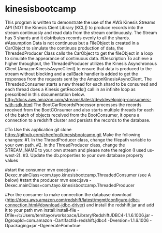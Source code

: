 # kinesisbootcamp
This program is written to demonstrate the use of the AWS Kinesis Streams API (NOT the Kinesis Cient Library [KCL]) to produce records into the stream continuosly and read data from the stream continuously. The Stream has 3 shards and it distributes records evenly to all the shards.
#Assumption
Data is not continuous but a FileObject is created in a CarObject to simulate the continuos production of data, the ThreadedProducer Class calls the CarObject to get the fileObject in a loop to simulate the appearance of continuous data.
#Description
To achieve a higher throughput, the ThreadedProducer utilizes the Kinesis Asynchronous Client (AmazonKinesisAsyncClient) to ensure that data is produced to the stream without blocking and a callBack handler is added to get the responses from the requests sent by the AmazonKinesisAsyncClient.
The ThreadedConsumer starts a new thread for each shard to be consumed and each thread does a Kinesis getRecords() call in an infinite loop as prescribed in this documentation below.
http://docs.aws.amazon.com/streams/latest/dev/developing-consumers-with-sdk.html
The BootCarRecordsProcessor processes the records received from the BootCOnsumer and also starts multiple threads for each of the batch of objects received from the BootConsumer, it opens a connection to a redshift cluster and persists the records to the database.

#To Use this application
git clone https://github.com/cheefoo/kinesisbootcamp.git
Make the following changes:
#1. In the ThreadProducer class, change the filepath variable to your own path.
#2. In the ThreadProducer class, change the STREAM_NAME to your own stream and please note the region (I used us-west-2).
#3. Update the db.properties to your own database property values

#start the consumer 
mvn exec:java -Dexec.mainClass=com.tayo.kinesisbootcamp.ThreadedConsumer (see A below)
#start the producer
mvn exec:java -Dexec.mainClass=com.tayo.kinesisbootcamp.ThreadedProducer

#For the consumer to make connection the database download (http://docs.aws.amazon.com/redshift/latest/mgmt/configure-jdbc-connection.html#download-jdbc-driver) and install the redshift jar and add it to your path
mvn install:install-file -Dfile=/c/Users/temitayo/workspace/Library/RedshiftJDBC4-1.1.6.1006.jar -DgroupId=com.amazon -DartifactId=redshift.jdbc4 -Dversion=1.1.6.1006 -Dpackaging=jar -DgeneratePom=true
